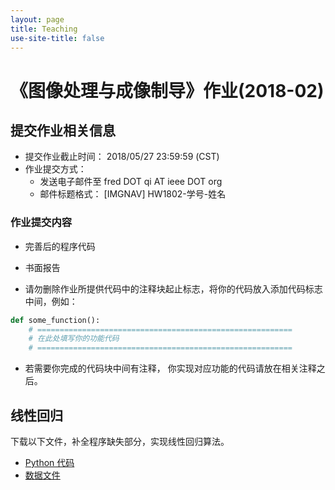```yaml
---
layout: page
title: Teaching
use-site-title: false
---
```


# 《图像处理与成像制导》作业(2018-02)

## 提交作业相关信息

- 提交作业截止时间： 2018/05/27 23:59:59 (CST)
- 作业提交方式：
  - 发送电子邮件至 fred DOT qi AT ieee DOT org
  - 邮件标题格式： \[IMGNAV\] HW1802-学号-姓名

### 作业提交内容

- 完善后的程序代码
- 书面报告

- 请勿删除作业所提供代码中的注释块起止标志，将你的代码放入添加代码标志中间，例如：

```python
def some_function():
    # =========================================================
    # 在此处填写你的功能代码
    # =========================================================
```
- 若需要你完成的代码块中间有注释， 你实现对应功能的代码请放在相关注释之后。

## 线性回归

下载以下文件，补全程序缺失部分，实现线性回归算法。

  - [Python 代码](/teaching/PRML/PRML_linear_regression.py)
  - [数据文件](/teaching/PRML/PRML_LR_data.txt)

